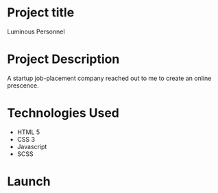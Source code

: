 # Project title
Luminous Personnel

# Project Description

A startup job-placement company reached out to me to create an online prescence.

# Technologies Used

* HTML 5
* CSS 3
* Javascript
* SCSS

# Launch

